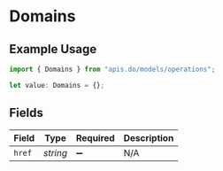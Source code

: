 # Domains

## Example Usage

```typescript
import { Domains } from "apis.do/models/operations";

let value: Domains = {};
```

## Fields

| Field              | Type               | Required           | Description        |
| ------------------ | ------------------ | ------------------ | ------------------ |
| `href`             | *string*           | :heavy_minus_sign: | N/A                |
